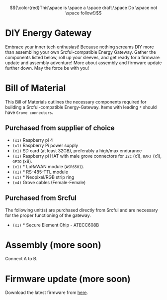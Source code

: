 
$${\color{red}This\space is \space a \space draft.\space Do \space not \space follow!}$$
# DIY Energy Gateway
Embrace your inner tech enthusiast! Because nothing screams DIY more than assembling your own Srcful-compatible Energy Gateway. Gather the components listed below, roll up your sleeves, and get ready for a firmware update and assembly adventure! More about assembly and firmware update further down. May the force be with you!

# Bill of Material
This Bill of Materials outlines the necessary components required for building a Srcful-compatible Energy-Gateway. Items with leading `*` should have `Grove connectors`. 


## Purchased from supplier of choice
- `(x1)` Raspberry pi 4
- `(x1)` Raspberry Pi power supply 
- `(x1)` SD card (at least 32GB), preferably a high/max endurance 
- `(x1)` Raspberry pi HAT with male grove connectors for `I2C` (x1), `UART` (x1), `GPIO` (x8).
- `(x1)` * LoRaWAN module (`ASR6501`).
- `(x1)` * RS-485-TTL module
- `(x1)` * Neopixel/RGB strip ring
- `(x4)` Grove cables (Female-Female)

## Purchased from Srcful
The following unit(s) are purchased directly from Srcful and are necessary for the proper functioning of the gateway. 

- `(x1)` * Secure Element Chip - ATECC608B

# Assembly (more soon)
Connect A to B. 

# Firmware update (more soon)

Download the latest firmware from [here](#). 